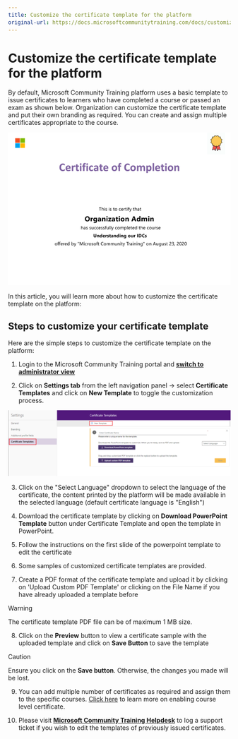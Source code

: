 ```yaml
---
title: Customize the certificate template for the platform
original-url: https://docs.microsoftcommunitytraining.com/docs/customize-the-certificate-template
---
```


# Customize the certificate template for the platform

By default, Microsoft Community Training platform uses a basic template to issue certificates to learners who have completed a course or passed an exam as shown below. Organization can customize the certificate template and put their own branding as required. You can create and assign multiple certificates appropriate to the course.

![image.png](../media/image%28324%29.png)

In this article, you will learn more about how to customize the certificate template on the platform:

## Steps to customize your certificate template
Here are the simple steps to customize the certificate template on the platform:

1.	Login to the Microsoft Community Training portal and [**switch to administrator view**](../get-started/4_step-by-step-configuration-guide#step-2--switch-to-administrator-view-of-the-portal)

2. Click on **Settings tab** from the left navigation panel → select  **Certificate Templates** and click on  **New Template** to toggle the customization process. 

  ![certificate selection](../media/certificate%20selection.png)

3. Click on the "Select Language" dropdown to select the language of the certificate, the content printed by the platform will be made available in the selected language (default certificate language is "English")

4. Download the certificate template by clicking on **Download PowerPoint Template** button under Certificate Template and open the template in PowerPoint.
 
5. Follow the instructions on the first slide of the powerpoint template to edit the certificate 

6. Some samples of customized certificate templates are provided.

7. Create a PDF format of the certificate template and upload it by clicking on 'Upload Custom PDF Template' or clicking on the File Name if you have already uploaded a template before 

  > [!WARNING]
  > The certificate template PDF file can be of maximum 1 MB size. 

8. Click on the **Preview** button to view a certificate sample with the uploaded template and click on **Save Button** to save the template

  > [!CAUTION]
  > Ensure you click on the **Save button**. Otherwise, the changes you made will be lost.

9. You can add multiple number of certificates as required and assign them to the specific courses. [Click here](../settings/6_enable-course-level-certificate) to learn more on enabling course level certificate. 

10. Please visit [**Microsoft Community Training Helpdesk**](https://go.microsoft.com/fwlink/?linkid=2104630) to log a support ticket if you wish to edit the templates of previously issued certificates. 